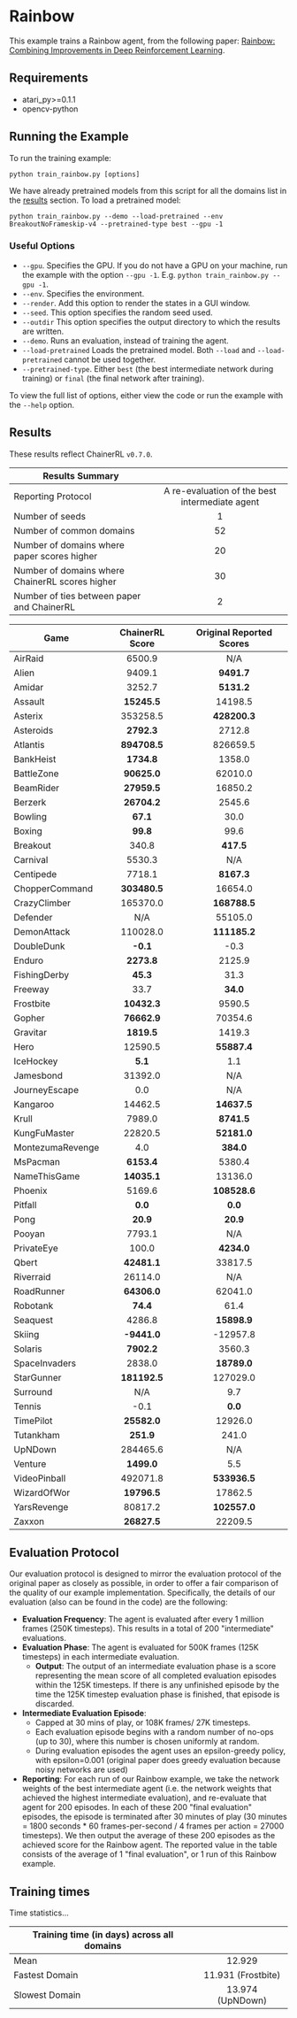 # Rainbow
This example trains a Rainbow agent, from the following paper: [Rainbow: Combining Improvements in Deep Reinforcement Learning](https://arxiv.org/abs/1710.02298). 

## Requirements

- atari_py>=0.1.1
- opencv-python

## Running the Example

To run the training example:
```
python train_rainbow.py [options]
```

We have already pretrained models from this script for all the domains list in the [results](#Results) section. To load a pretrained model:

```
python train_rainbow.py --demo --load-pretrained --env BreakoutNoFrameskip-v4 --pretrained-type best --gpu -1
```

### Useful Options
- `--gpu`. Specifies the GPU. If you do not have a GPU on your machine, run the example with the option `--gpu -1`. E.g. `python train_rainbow.py --gpu -1`.
- `--env`. Specifies the environment. 
- `--render`. Add this option to render the states in a GUI window.
- `--seed`. This option specifies the random seed used.
- `--outdir` This option specifies the output directory to which the results are written.
- `--demo`. Runs an evaluation, instead of training the agent.
- `--load-pretrained` Loads the pretrained model. Both `--load` and `--load-pretrained` cannot be used together.
- `--pretrained-type`. Either `best` (the best intermediate network during training) or `final` (the final network after training).

To view the full list of options, either view the code or run the example with the `--help` option.


## Results
These results reflect ChainerRL  `v0.7.0`.

| Results Summary ||
| ------------- |:-------------:|
| Reporting Protocol | A re-evaluation of the best intermediate agent |
| Number of seeds | 1 |
| Number of common domains | 52 |
| Number of domains where paper scores higher | 20 |
| Number of domains where ChainerRL scores higher | 30 |
| Number of ties between paper and ChainerRL | 2 | 


| Game        | ChainerRL Score           | Original Reported Scores |
| ------------- |:-------------:|:-------------:|
| AirRaid | 6500.9| N/A|
| Alien | 9409.1| **9491.7**|
| Amidar | 3252.7| **5131.2**|
| Assault | **15245.5**| 14198.5|
| Asterix | 353258.5| **428200.3**|
| Asteroids | **2792.3**| 2712.8|
| Atlantis | **894708.5**| 826659.5|
| BankHeist | **1734.8**| 1358.0|
| BattleZone | **90625.0**| 62010.0|
| BeamRider | **27959.5**| 16850.2|
| Berzerk | **26704.2**| 2545.6|
| Bowling | **67.1**| 30.0|
| Boxing | **99.8**| 99.6|
| Breakout | 340.8| **417.5**|
| Carnival | 5530.3| N/A|
| Centipede | 7718.1| **8167.3**|
| ChopperCommand | **303480.5**| 16654.0|
| CrazyClimber | 165370.0| **168788.5**|
| Defender | N/A| 55105.0|
| DemonAttack | 110028.0| **111185.2**|
| DoubleDunk | **-0.1**| -0.3|
| Enduro | **2273.8**| 2125.9|
| FishingDerby | **45.3**| 31.3|
| Freeway | 33.7| **34.0**|
| Frostbite | **10432.3**| 9590.5|
| Gopher | **76662.9**| 70354.6|
| Gravitar | **1819.5**| 1419.3|
| Hero | 12590.5| **55887.4**|
| IceHockey | **5.1**| 1.1|
| Jamesbond | 31392.0| N/A|
| JourneyEscape | 0.0| N/A|
| Kangaroo | 14462.5| **14637.5**|
| Krull | 7989.0| **8741.5**|
| KungFuMaster | 22820.5| **52181.0**|
| MontezumaRevenge | 4.0| **384.0**|
| MsPacman | **6153.4**| 5380.4|
| NameThisGame | **14035.1**| 13136.0|
| Phoenix | 5169.6| **108528.6**|
| Pitfall | **0.0**| **0.0**|
| Pong | **20.9**| **20.9**|
| Pooyan | 7793.1| N/A|
| PrivateEye | 100.0| **4234.0**|
| Qbert | **42481.1**| 33817.5|
| Riverraid | 26114.0| N/A|
| RoadRunner | **64306.0**| 62041.0|
| Robotank | **74.4**| 61.4|
| Seaquest | 4286.8| **15898.9**|
| Skiing | **-9441.0**| -12957.8|
| Solaris | **7902.2**| 3560.3|
| SpaceInvaders | 2838.0| **18789.0**|
| StarGunner | **181192.5**| 127029.0|
| Surround | N/A| 9.7|
| Tennis | -0.1| **0.0**|
| TimePilot | **25582.0**| 12926.0|
| Tutankham | **251.9**| 241.0|
| UpNDown | 284465.6| N/A|
| Venture | **1499.0**| 5.5|
| VideoPinball | 492071.8| **533936.5**|
| WizardOfWor | **19796.5**| 17862.5|
| YarsRevenge | 80817.2| **102557.0**|
| Zaxxon | **26827.5**| 22209.5|




## Evaluation Protocol
Our evaluation protocol is designed to mirror the evaluation protocol of the original paper as closely as possible, in order to offer a fair comparison of the quality of our example implementation. Specifically, the details of our evaluation (also can be found in the code) are the following:

- **Evaluation Frequency**: The agent is evaluated after every 1 million frames (250K timesteps). This results in a total of 200 "intermediate" evaluations.
- **Evaluation Phase**: The agent is evaluated for 500K frames (125K timesteps) in each intermediate evaluation. 
	- **Output**: The output of an intermediate evaluation phase is a score representing the mean score of all completed evaluation episodes within the 125K timesteps. If there is any unfinished episode by the time the 125K timestep evaluation phase is finished, that episode is discarded.
- **Intermediate Evaluation Episode**: 
	- Capped at 30 mins of play, or 108K frames/ 27K timesteps.
	- Each evaluation episode begins with a random number of no-ops (up to 30), where this number is chosen uniformly at random.
	- During evaluation episodes the agent uses an epsilon-greedy policy, with epsilon=0.001 (original paper does greedy evaluation because noisy networks are used)
- **Reporting**: For each run of our Rainbow example, we take the network weights of the best intermediate agent (i.e. the network weights that achieved the highest intermediate evaluation), and re-evaluate that agent for 200 episodes. In each of these 200 "final evaluation" episodes, the episode is terminated after 30 minutes of play (30 minutes = 1800 seconds * 60 frames-per-second / 4 frames per action = 27000 timesteps). We then output the average of these 200 episodes as the achieved score for the Rainbow agent. The reported value in the table consists of the average of 1 "final evaluation", or 1 run of this Rainbow example.


## Training times

Time statistics...

| Training time (in days) across all domains | |
| ------------- |:-------------:|
| Mean        |  12.929 |
| Fastest Domain |11.931 (Frostbite)|
| Slowest Domain | 13.974 (UpNDown)|



